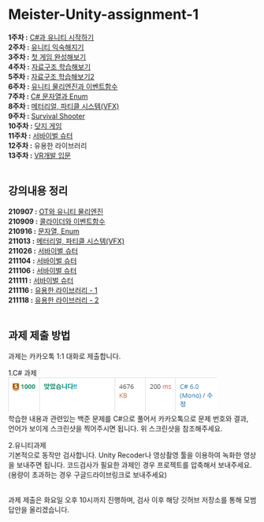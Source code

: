 # Meister-Unity-assignment-1
<b>1주차 :</b> <a href="./week01/README.md">C#과 유니티 시작하기</a><br>
<b>2주차 :</b> <a href="./week02/README.md">유니티 익숙해지기</a><br>
<b>3주차 :</b> <a href="./week03/README.md">첫 게임 완성해보기</a><br>
<b>4주차 :</b> <a href="./week04/README.md">자료구조 학습해보기</a><br>
<b>5주차 :</b> <a href="./week05/README.md">자료구조 학습해보기2</a><br>
<b>6주차 :</b> <a href="./week06/README.md">유니티 물리엔진과 이벤트함수</a><br>
<b>7주차 :</b> <a href="./week07/README.md">C# 문자열과 Enum</a><br>
<b>8주차 :</b> <a href="./week08/README.md">메터리얼, 파티클 시스템(VFX)</a><br>
<b>9주차 :</b> <a href="./week09/README.md">Survival Shooter</a><br>
<b>10주차 :</b> <a href="./week10/README.md">닷지 게임</a><br>
<b>11주차 :</b> <a href="./week11/README.md">서바이벌 슈터</a><br>
<b>12주차 :</b> 유용한 라이브러리<br>
<b>13주차 :</b> <a href="./week13/README.md">VR개발 입문</a>
<br><br>

## 강의내용 정리
<b>210907 :</b> <a href="./lecture/1-1_210907.md">OT와 유니티 물리엔진</a><br>
<b>210909 :</b> <a href="./lecture/1-2_210909.md">콜라이더와 이벤트함수</a><br>
<b>210916 :</b> <a href="./lecture/1-3_210916.md">문자열, Enum</a><br>
<b>211013 :</b> <a href="./lecture/1-4_211013.md">메터리얼, 파티클 시스템(VFX)</a><br>
<b>211026 :</b> <a href="./lecture/2-1_211026.md">서바이벌 슈터</a><br>
<b>211104 :</b> <a href="./lecture/2-2_211104.md">서바이벌 슈터</a><br>
<b>211106 :</b> <a href="./lecture/2-3_211106.md">서바이벌 슈터</a><br>
<b>211111 :</b> <a href="./lecture/2-4_211111.md">서바이벌 슈터</a><br>
<b>211116 :</b> <a href="./lecture/3-1_211116.md">유용한 라이브러리 - 1</a><br>
<b>211118 :</b> <a href="./lecture/3-2_211118.md">유용한 라이브러리 - 2</a>
<br><br>

## 과제 제출 방법
과제는 카카오톡 1:1 대화로 제출합니다.

1.C# 과제<br>
![백준 예시](./image/boj.PNG)<br>
학습한 내용과 관련있는 백준 문제를 C#으로 풀어서 카카오톡으로 문제 번호와 결과, 언어가 보이게 스크린샷을 찍어주시면 됩니다. 위 스크린샷을 참조해주세요.
<br>

2.유니티과제<br>
기본적으로 동작만 검사합니다. Unity Recoder나 영상촬영 툴을 이용하여 녹화한 영상을 보내주면 됩니다. 코드검사가 필요한 과제인 경우 프로젝트를 압축해서 보내주세요. (용량이 초과하는 경우 구글드라이브링크로 보내주세요)
<br><br>

과제 제출은 화요일 오후 10시까지 진행하며, 검사 이후 해당 깃허브 저장소를 통해 모범답안을 올리겠습니다.
